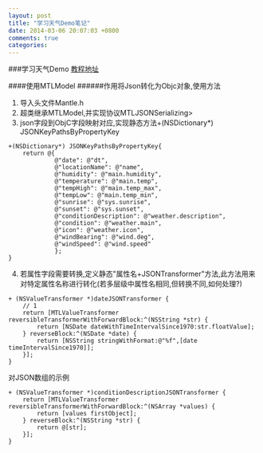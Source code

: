 ```yaml
---
layout: post
title: "学习天气Demo笔记"
date: 2014-03-06 20:07:03 +0800
comments: true
categories: 
---
```



###学习天气Demo
[教程地址](http://sjpsega.com/blog/2014/02/11/yi--ios-7-best-practices-part-1/)

####使用MTLModel
######作用将Json转化为Objc对象,使用方法
1. 导入头文件Mantle.h
2. 超类继承MTLModel,并实现协议MTLJSONSerializing>
3. json字段到ObjC字段映射对应,实现静态方法+(NSDictionary*) JSONKeyPathsByPropertyKey

```
+(NSDictionary*) JSONKeyPathsByPropertyKey{
    return @{
             @"date": @"dt",
             @"locationName": @"name",
             @"humidity": @"main.humidity",
             @"temperature": @"main.temp",
             @"tempHigh": @"main.temp_max",
             @"tempLow": @"main.temp_min",
             @"sunrise": @"sys.sunrise",
             @"sunset": @"sys.sunset",
             @"conditionDescription": @"weather.description",
             @"condition": @"weather.main",
             @"icon": @"weather.icon",
             @"windBearing": @"wind.deg",
             @"windSpeed": @"wind.speed"
             };
}
```

4. 若属性字段需要转换,定义静态"属性名+JSONTransformer"方法,此方法用来对特定属性名称进行转化(若多层级中属性名相同,但转换不同,如何处理?)

```
+ (NSValueTransformer *)dateJSONTransformer {
    // 1
    return [MTLValueTransformer reversibleTransformerWithForwardBlock:^(NSString *str) {
        return [NSDate dateWithTimeIntervalSince1970:str.floatValue];
    } reverseBlock:^(NSDate *date) {
        return [NSString stringWithFormat:@"%f",[date timeIntervalSince1970]];
    }];
}

```

对JSON数组的示例

```
+ (NSValueTransformer *)conditionDescriptionJSONTransformer {
    return [MTLValueTransformer reversibleTransformerWithForwardBlock:^(NSArray *values) {
        return [values firstObject];
    } reverseBlock:^(NSString *str) {
        return @[str];
    }];
}

```
